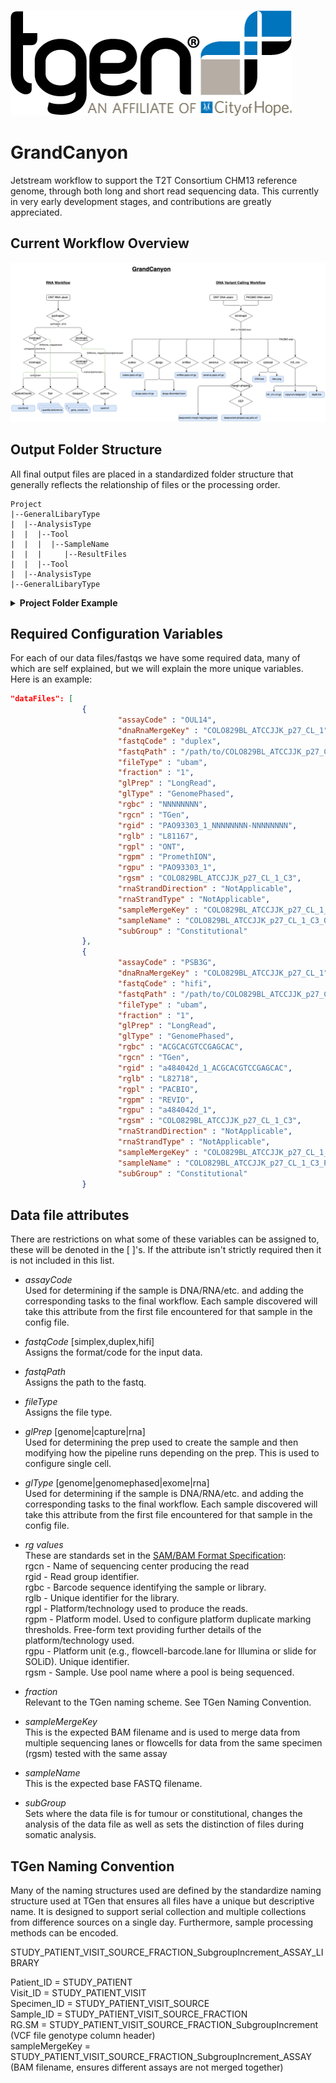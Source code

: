 
![TGEN](images/TGen_Color_LOGO_medium.png)

# GrandCanyon

Jetstream workflow to support the T2T Consortium CHM13 reference genome, through both long and short read sequencing data. This 
currently in very early development stages, and contributions are greatly appreciated.


## Current Workflow Overview

![GrandCanyon](images/GrandCanyonOverview.png)


## Output Folder Structure

All final output files are placed in a standardized folder structure that generally reflects the relationship of files or
the processing order.
```
Project
|--GeneralLibaryType
|  |--AnalysisType
|  |  |--Tool
|  |  |  |--SampleName
|  |  |     |--ResultFiles
|  |  |--Tool
|  |--AnalysisType
|--GeneralLibaryType
```

<details>
  <summary><b>Project Folder Example</b></summary>

```
# Only Directories are Shown
COLO829
├── genome
│   ├── alignment
│   │   └── minimap2
│   │       ├── COLO829BL_ATCCJJK_p27_CL_1_C3_OUL14
│   │       │   └── stats
│   │       └── COLO829BL_ATCCJJK_p27_CL_1_C3_PSB3G
│   │           └── stats
│   ├── constitutional_variant_calls
│   │   ├── cutesv
│   │   │   └── COLO829BL_ATCCJJK_p27_CL_1_C3_OUL14_minimap2
│   │   │   └── COLO829BL_ATCCJJK_p27_CL_1_C3_PSB3G_minimap2
│   │   ├── deepvariant
│   │   │   └── COLO829BL_ATCCJJK_p27_CL_1_C3_OUL14_minimap2
│   │   │   └── COLO829BL_ATCCJJK_p27_CL_1_C3_PSB3G_minimap2
│   │   ├── dysgu
│   │   │   └── COLO829BL_ATCCJJK_p27_CL_1_C3_OUL14_minimap2
│   │   │   └── COLO829BL_ATCCJJK_p27_CL_1_C3_PSB3G_minimap2
│   │   ├── severus
│   │   │   └── COLO829BL_ATCCJJK_p27_CL_1_C3_OUL14_minimap2
│   │   │   └── COLO829BL_ATCCJJK_p27_CL_1_C3_PSB3G_minimap2
│   │   └── sniffles
│   │       └── COLO829BL_ATCCJJK_p27_CL_1_C3_OUL14_minimap2
│   │       └── COLO829BL_ATCCJJK_p27_CL_1_C3_PSB3G_minimap2
│   ├── constitutional_copy_number
│   │   ├── cytocad
│   │   │   └── COLO829BL_ATCCJJK_p27_CL_1_C3_OUL14_minimap2
│   │   │   └── COLO829BL_ATCCJJK_p27_CL_1_C3_PSB3G_minimap2
│   │   └── hifi_cnv
│   │       └── COLO829BL_ATCCJJK_p27_CL_1_C3_PSB3G_minimap2
│   ├── history
│   └── logs
└── rna
    ├── alignment
    │   └── minimap2
    │       └── COLO829BL_ATCCJJK_p27_CL_1_C3_ORPC9
    │           └── stats
    └── quant
        ├── featureCounts
        │   └── COLO829BL_ATCCJJK_p27_CL_1_C3_ORPC9
        ├── flair
        │   └── COLO829BL_ATCCJJK_p27_CL_1_C3_ORPC9
        ├── isoquant
        │   └── COLO829BL_ATCCJJK_p27_CL_1_C3_ORPC9
        └── salmon
            └── COLO829BL_ATCCJJK_p27_CL_1_C3_ORPC9
```

</details>

## Required Configuration Variables

For each of our data files/fastqs we have some required data, many of which are self explained,
but we will explain the more unique variables. Here is an example:

```json
"dataFiles": [
                {
                        "assayCode" : "OUL14",
                        "dnaRnaMergeKey" : "COLO829BL_ATCCJJK_p27_CL_1",
                        "fastqCode" : "duplex",
                        "fastqPath" : "/path/to/COLO829BL_ATCCJJK_p27_CL_1_C3_OUL14_L81167_PAO93303_NNNNNNNN_L001.duplex.u.bam",
                        "fileType" : "ubam",
                        "fraction" : "1",
                        "glPrep" : "LongRead",
                        "glType" : "GenomePhased",
                        "rgbc" : "NNNNNNNN",
                        "rgcn" : "TGen",
                        "rgid" : "PAO93303_1_NNNNNNNN-NNNNNNNN",
                        "rglb" : "L81167",
                        "rgpl" : "ONT",
                        "rgpm" : "PromethION",
                        "rgpu" : "PAO93303_1",
                        "rgsm" : "COLO829BL_ATCCJJK_p27_CL_1_C3",
                        "rnaStrandDirection" : "NotApplicable",
                        "rnaStrandType" : "NotApplicable",
                        "sampleMergeKey" : "COLO829BL_ATCCJJK_p27_CL_1_C3_OUL14",
                        "sampleName" : "COLO829BL_ATCCJJK_p27_CL_1_C3_OUL14_L81167",
                        "subGroup" : "Constitutional"
                },
                {
                        "assayCode" : "PSB3G",
                        "dnaRnaMergeKey" : "COLO829BL_ATCCJJK_p27_CL_1",
                        "fastqCode" : "hifi",
                        "fastqPath" : "/path/to/COLO829BL_ATCCJJK_p27_CL_1_C3_PSB3G_L82718_a484042d_ACGCACGT_L001.hifi.u.bam",
                        "fileType" : "ubam",
                        "fraction" : "1",
                        "glPrep" : "LongRead",
                        "glType" : "GenomePhased",
                        "rgbc" : "ACGCACGTCCGAGCAC",
                        "rgcn" : "TGen",
                        "rgid" : "a484042d_1_ACGCACGTCCGAGCAC",
                        "rglb" : "L82718",
                        "rgpl" : "PACBIO",
                        "rgpm" : "REVIO",
                        "rgpu" : "a484042d_1",
                        "rgsm" : "COLO829BL_ATCCJJK_p27_CL_1_C3",
                        "rnaStrandDirection" : "NotApplicable",
                        "rnaStrandType" : "NotApplicable",
                        "sampleMergeKey" : "COLO829BL_ATCCJJK_p27_CL_1_C3_PSB3G",
                        "sampleName" : "COLO829BL_ATCCJJK_p27_CL_1_C3_PSB3G_L82718",
                        "subGroup" : "Constitutional"
                }
```


## Data file attributes

There are restrictions on what some of these variables can be assigned to, these will be denoted in the [ ]'s.
If the attribute isn't strictly required then it is not included in this list.

  - *assayCode*  
    Used for determining if the sample is DNA/RNA/etc. and adding the corresponding
    tasks to the final workflow. Each sample discovered will take this attribute from
    the first file encountered for that sample in the config file.

  - *fastqCode* [simplex,duplex,hifi]  
    Assigns the format/code for the input data.

  - *fastqPath*   
    Assigns the path to the fastq.

  - *fileType*  
    Assigns the file type.

  - *glPrep* [genome|capture|rna]  
    Used for determining the prep used to create the sample and then modifying how the
    pipeline runs depending on the prep. This is used to configure single cell.

  - *glType* [genome|genomephased|exome|rna]  
    Used for determining if the sample is DNA/RNA/etc. and adding the corresponding
    tasks to the final workflow. Each sample discovered will take this attribute from
    the first file encountered for that sample in the config file.

  - *rg values*  
    These are standards set in the [SAM/BAM Format Specification](https://samtools.github.io/hts-specs/SAMv1.pdf):  
    rgcn - Name of sequencing center producing the read  
    rgid - Read group identifier.  
    rgbc - Barcode sequence identifying the sample or library.  
    rglb - Unique identifier for the library.  
    rgpl - Platform/technology used to produce the reads.  
    rgpm - Platform model. Used to configure platform duplicate marking thresholds. Free-form text providing further details of the platform/technology used.  
    rgpu - Platform unit (e.g., flowcell-barcode.lane for Illumina or slide for SOLiD). Unique identifier.  
    rgsm - Sample. Use pool name where a pool is being sequenced.  

  - *fraction*  
    Relevant to the TGen naming scheme. See TGen Naming Convention.

  - *sampleMergeKey*   
    This is the expected BAM filename and is used to merge data from multiple sequencing
    lanes or flowcells for data from the same specimen (rgsm) tested with the same assay

  - *sampleName*  
    This is the expected base FASTQ filename.

  - *subGroup*   
    Sets where the data file is for tumour or constitutional, changes the analysis of the data file as well as sets
    the distinction of files during somatic analysis.


## TGen Naming Convention
Many of the naming structures used are defined by the standardize naming structure used at TGen that ensures all files
have a unique but descriptive name. It is designed to support serial collection and multiple collections from
difference sources on a single day.  Furthermore, sample processing methods can be encoded.

STUDY_PATIENT_VISIT_SOURCE_FRACTION_SubgroupIncrement_ASSAY_LIBRARY

Patient_ID = STUDY_PATIENT<br/>
Visit_ID = STUDY_PATIENT_VISIT<br/>
Specimen_ID = STUDY_PATIENT_VISIT_SOURCE<br/>
Sample_ID = STUDY_PATIENT_VISIT_SOURCE_FRACTION<br/>
RG.SM = STUDY_PATIENT_VISIT_SOURCE_FRACTION_SubgroupIncrement (VCF file genotype column header)<br/>
sampleMergeKey = STUDY_PATIENT_VISIT_SOURCE_FRACTION_SubgroupIncrement_ASSAY (BAM filename, ensures different assays are not merged together)<br/>


